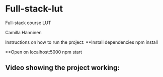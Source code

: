# Full-stack-lut
Full-stack course LUT

Camilla Hänninen

Instructions on how to run the project:
**Install dependencies
npm install

**Open on localhost:5000
npm start


Video showing the project working:
----
